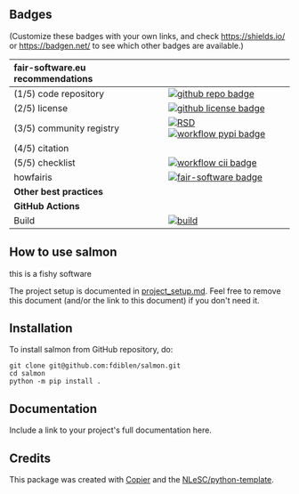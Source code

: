 ## Badges

(Customize these badges with your own links, and check https://shields.io/ or https://badgen.net/ to see which other badges are available.)

| fair-software.eu recommendations | |
| :-- | :--  |
| (1/5) code repository              | [![github repo badge](https://img.shields.io/badge/github-repo-000.svg?logo=github&labelColor=gray&color=blue)](https://github.com/fdiblen/salmon) |
| (2/5) license                      | [![github license badge](https://img.shields.io/github/license/fdiblen/salmon)](https://github.com/fdiblen/salmon) |
| (3/5) community registry           | [![RSD](https://img.shields.io/badge/rsd-salmon-00a3e3.svg)](https://www.research-software.nl/software/salmon) [![workflow pypi badge](https://img.shields.io/pypi/v/salmon.svg?colorB=blue)](https://pypi.python.org/project/salmon/) |
| (4/5) citation                     | |
| (5/5) checklist                    | [![workflow cii badge](https://bestpractices.coreinfrastructure.org/projects/<replace-with-created-project-identifier>/badge)](https://bestpractices.coreinfrastructure.org/projects/<replace-with-created-project-identifier>) |
| howfairis                          | [![fair-software badge](https://img.shields.io/badge/fair--software.eu-%E2%97%8F%20%20%E2%97%8F%20%20%E2%97%8F%20%20%E2%97%8F%20%20%E2%97%8B-yellow)](https://fair-software.eu) |
| **Other best practices**           | &nbsp; |
| **GitHub Actions**                 | &nbsp; |
| Build                              | [![build](https://github.com/fdiblen/salmon/actions/workflows/build.yml/badge.svg)](https://github.com/fdiblen/salmon/actions/workflows/build.yml) |
## How to use salmon

this is a fishy software

The project setup is documented in [project_setup.md](project_setup.md). Feel free to remove this document (and/or the link to this document) if you don't need it.

## Installation

To install salmon from GitHub repository, do:

```console
git clone git@github.com:fdiblen/salmon.git
cd salmon
python -m pip install .
```

## Documentation

Include a link to your project's full documentation here.



## Credits

This package was created with [Copier](https://github.com/copier-org/copier) and the [NLeSC/python-template](https://github.com/NLeSC/python-template).
